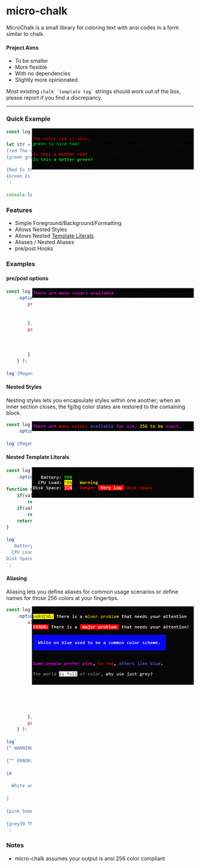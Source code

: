# micro-chalk
MicroChalk is a small library for coloring text with ansi codes in a form similar to chalk.

#### Project Aims

* To be smaller
* More flexible
* With no dependencies
* Slightly more opinionated.

Most existing ``` chalk `template tag` ``` strings should work out of the box, please report if you find a discrepancy.

---
### Quick Example

<img align="right" src="res/img/QuickSample.png">

```js
const log = require('micro-chalk');

let str = log`
{red The color red is nice.}
{green green is nice too!}

{Red Is this a better red?}
{Green Is this a better green?}
`;

console.log(str);
```


### Features
  * Simple Foreground/Background/Formatting
  * Allows Nested Styles
  * Allows Nested [Template Literals](https://developer.mozilla.org/en/docs/Web/JavaScript/Reference/Template_literals)
  * Aliases / Nested Aliases
  * pre/post Hooks

### Examples

#### pre/post options

<img align="right" src="res/img/PostSample.png">

```js
const log = require('micro-chalk')
    .options( {
        pre: (input) => {
            // Do something with pre-processed input, perhaps translation, loading strings, whatnot.
            return input;
        },
        post: (output) => {
            // Do something with the output, such as sending it to console.log()
            console.log(output);
            return output;
        }
    } );

log`{Magenta There are many colors available}`;
```

#### Nested Styles
Nesting styles lets you encapsulate styles within one another; when an inner section closes, the fg/bg color states are restored to the containing block.

<img align="right" src="res/img/NestingStyles.png">

```js
const log = require('micro-chalk')
    .options( { post: (output) => { console.log(output); return output; } } );

log`{Magenta There are {Red many colors} {Blue available} for use, {Yellow 256 to be} exact.}`;
```

#### Nested Template Literals

<img align="right" src="res/img/NestedTemplateLiterals.png">

```js
const log = require('micro-chalk')
    .options( { post: (output) => { console.log(output); return output; } } );

function check(value) {
    if(value >= .98)
        return `{Green ${value * 100}%}`;
    if(value >= .70)
        return `{black.Yellow ${value * 100}%}`;
    return `{White.Red ${value * 100}%}`;
}

log`
   Battery: ${check(.99)}
  CPU Load: ${check(.78)}   ${'{Yellow Warning}'}
Disk Space: ${check(.31)}   ${'{Red Danger {White.Red  Very Low } Disk Space}'}
`;
```

#### Aliasing
Aliasing lets you define aliases for common usage scenarios or define names for those 256 colors at your fingertips.

<img align="right" src="res/img/AliasingSample.png">

```js
const log = require('micro-chalk')
    .options( {
        aliases: {
            // Regular alias to colors 207, 239, 249
            pink:    207,
            grey39:  239,
            grey49:  249,

            // Alias of other aliases
            RED:    'Red',
            BLU:    'Blue',

            // Full Alias
            '^':    'black.Yellow',     // Black on Yellow
            '^^':   'White.Red',        // White on Red
            '#':    'White.blue',       // White on blue
            '=':    'White.black',      // White on black
        },
        post: (output) => { console.log(output); return output; }
    } );

log`
{^ WARNING:{=  There is a {yellow minor problem} that needs your attention.}}

{^^ ERROR:{=  There is a {^^  major problem } that needs your attention!}}

{#

  White on blue used to be a common color scheme.

}

{pink Some people prefer pink}, {RED to red}, {BLU others like blue}.

{grey39 The world {black.White is full} of color, {grey49 why use just grey?}}
`;
```


### Notes
  * micro-chalk assumes your output is ansi 256 color compliant
